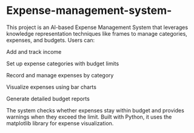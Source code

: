 # Expense-management-system-

This project is an AI-based Expense Management System that leverages knowledge representation techniques like frames to manage categories, expenses, and budgets. Users can:

Add and track income

Set up expense categories with budget limits

Record and manage expenses by category

Visualize expenses using bar charts

Generate detailed budget reports

The system checks whether expenses stay within budget and provides warnings when they exceed the limit. Built with Python, it uses the matplotlib library for expense visualization.

